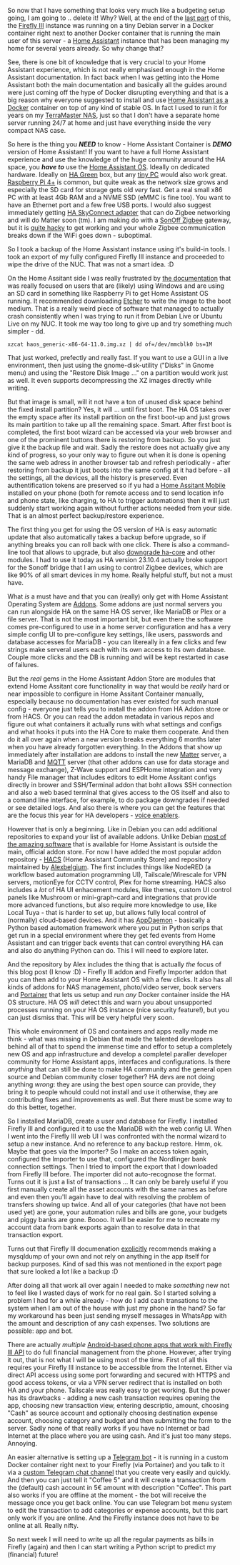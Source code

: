 <!--
.. title: Figuring out finances part 3
.. slug: finance-project-three
.. date: 2023-10-22 17:00:00 UTC
.. tags: Debian-planet,Ubuntu.lv-planet,blog,finances
.. category:
.. link:
.. description:
.. type: text
-->

So now that I have something that looks very much like a budgeting setup going, I am going to .. delete it! Why?
Well, at the end of the [last part](https://aigarius.com/blog/2023/10/15/finance-project-two/) of this,
the [Firefly III](https://www.firefly-iii.org/) instance was running on a tiny Debian server in a
Docker container right next to another Docker container that is running the main user of this server - a
[Home Assistant](https://www.home-assistant.io/) instance that has been managing my home for several
years already. So why change that?

See, there is one bit of knowledge that is very crucial to your Home Assistant experience, which is not really
emphasised enough in the Home Assistant documentation. In fact back when I was getting into the Home Assistant
both the main documentation and basically all the guides around were just coming off the hype of Docker disrupting
everything and that is a big reason why everyone suggested to install and use
[Home Assistant as a Docker](https://www.home-assistant.io/installation/generic-x86-64#install-home-assistant-container)
container on top of any kind of stable OS. In fact I used to run it for years on my [TerraMaster NAS](https://www.terra-master.com/uk/f2-221.html), just so
that I don't have a separate home server running 24/7 at home and just have everything inside the very compact
NAS case.

So here is the thing you ***NEED*** to know - Home Assistant Container is ***DEMO*** version of Home Assistant!
If you want to have a full Home Assistant experience and use the knowledge of the huge community around the HA
space, you ***have to*** use the [Home Assistant OS](https://www.home-assistant.io/installation/generic-x86-64#install-home-assistant-operating-system). Ideally on dedicated hardware. Ideally on [HA Green](https://www.home-assistant.io/green) box, but
any [tiny PC](https://www.csl-computer.com/en/pc-systems/mini-pcs/csl-narrow-box-compact-v5/mini-pc-csl-narrow-box-ultra-hd-compact-v5-windows-11-home.html)
would also work great. [Raspberry Pi 4+](https://www.raspberrypi.com/products/raspberry-pi-5/) is common, but quite weak as the network
size grows and especially the SD card for storage gets old *very* fast. Get a real small x86 PC with at least
4Gb RAM and a NVME SSD (eMMC is fine too). You want to have an Ethernet port and a few free USB ports. I would
also suggest immediately getting [HA SkyConnect adapter](https://www.home-assistant.io/skyconnect) that can do Zigbee networking and will do Matter soon
(tm). I am making do with a [SonOff Zigbee](https://itead.cc/product/sonoff-zbbridge/) gateway,
but it is [quite hacky](https://digiblur.com/2020/07/25/how-to-use-the-sonoff-zigbee-bridge-with-home-assistant-tasmota/) to get working and your whole
Zigbee communication breaks down if the WiFi goes down - suboptimal.

So I took a backup of the Home Assistant instance using it's build-in tools. I took an export of my fully
configured Firefly III instance and proceeded to wipe the drive of the NUC. That was not a smart idea. :D

On the Home Assitant side I was really frustrated by [the documentation](https://www.home-assistant.io/installation/generic-x86-64#write-the-image-to-your-boot-medium) that
was really focused on users that are (likely) using Windows and are using an SD card in
something like Raspberry Pi to get Home Assistant OS running.
It recommended downloading [Etcher](https://www.balena.io/etcher) to write the image to the boot medium. That is a really weird piece of
software that managed to actually crash consistently when I was trying to run it from Debian Live or Ubuntu
Live on my NUC. It took me way too long to give up and try something much simpler - dd.

```xzcat haos_generic-x86-64-11.0.img.xz | dd of=/dev/mmcblk0 bs=1M```

That just worked, prefectly and really fast. If you want to use a GUI in a live environment, then just using
the gnome-disk-utility ("Disks" in Gnome menu) and using the "Restore Disk Image ..." on a partition would
work just as well. It even supports decompressing the XZ images directly while writing.

But that image is small, will it not have a ton of unused disk space behind the fixed install partition? Yes,
it will ... until first boot. The HA OS takes over the empty space after its install partition on the first
boot-up and just grows its main partition to take up all the remaining space. Smart. After first boot is
completed, the first boot wizard can be accessed via your web browser and one of the prominent buttons there
is restoring from backup. So you just give it the backup file and wait. Sadly the restore does not actually give
any kind of progress, so your only way to figure out when it is done is opening the same web adress in another
browser tab and refresh periodically - after restoring from backup it just boots into the same config at it had
before - all the settings, all the devices, all the history is preserved. Even authentification tokens are
preserved so if yu had a [Home Assitant Mobile](https://companion.home-assistant.io/) installed on your phone (both for remote access and to send
location info and phone state, like charging, to HA to trigger automations) then it will just suddenly start
working again without further actions needed from your side. That is an almost perfect backup/restore experience.

The first thing you get for using the OS version of HA is easy automatic update that also automatically takes
a backup before upgrade, so if anything breaks you can roll back with one click. There is also a command-line
tool that allows to upgrade, but also [downgrade ha-core](https://community.home-assistant.io/t/downgrading/414612/2) and other modules. I had to use it today as HA version
23.10.4 actually broke support for the Sonoff bridge that I am using to control Zigbee devices, which are like
90% of all smart devices in my home. Really helpful stuff, but not a must have.

What *is* a must have and that you can (really) only get with Home Assistant Operating System are [Addons](https://www.home-assistant.io/addons/). Some
addons are just normal servers you can run alongside HA on the same HA OS server, like MariaDB or Plex or a
file server. That is not the most important bit, but even there the software comes pre-configured to use in
a home server configuration and has a very simple config UI to pre-configure key settings, like users,
passwords and database accesses for MariaDB - you can litereally in a few clicks and few strings make serveral
users each with its own access to its own database. Couple more clicks and the DB is running and will be kept
restarted in case of failures.

But the *real* gems in the Home Assistant Addon Store are modules that extend Home Assitant core functionality
in way that would be *really* hard or near impossible to configure in Home Assitant Container manually,
especially because no documentation has ever existed for such manual config - everyone just tells you to
install the addon from HA Addon store or from HACS. Or you can read the addon metadata in various repos and
figure out what containers it actually runs with what settings and configs and what hooks it puts into the HA
Core to make them cooperate. And then do it all over again when a new version breaks everything 6 months later
when you have already forgotten everything. In the Addons that show up immediately after installation are
addons to install the new [Matter](https://www.home-assistant.io/blog/2023/02/08/state-of-matter-and-thread/)
server, a MariaDB and [MQTT](https://www.home-assistant.io/integrations/mqtt/) server
(that other addons can use for data storage
and message exchange), Z-Wave support and ESPHome integration and very handy File manager that includes
editors to edit Home Assitant configs directly in brower and SSH/Terminal addon that boht allows SSH
connection and also a
web based terminal that gives access to the OS itself and also to a comand line interface, for example, to
do package downgrades if needed or see detailed logs. And also there is where you can get the features
that are the focus this year for HA developers - [voice enablers](https://www.home-assistant.io/blog/2023/10/12/year-of-the-voice-chapter-4-wakewords/).

However that is only a beginning. Like in Debian you can add additional repositories to expand your list of
available addons. Unlike Debian [most of the amazing software](https://community.home-assistant.io/tag/hassio-repository) that is available for Home Assistant is outside
the main, official addon store. For now I have added the most popular addon repository - [HACS](https://hacs.xyz/) (Home Assistant
Community Store) and repository maintained by [Alexbelgium](https://github.com/alexbelgium/hassio-addons). The first includes things like NodeRED (a workflow
based automation programming UI), Tailscale/Wirescale for VPN servers, motionEye for CCTV control, Plex for
home streaming. HACS also includes a *lot* of HA UI enhacement modules, like themes, custom UI control panels
like Mushroom or mini-graph-card and integrations that provide more advanced functions, but also require
more knowledge to use, like Local Tuya - that is harder to set up, but allows fully local control of (normally)
cloud-based devices. And it has [AppDaemon](https://appdaemon.readthedocs.io/) - basically a Python based automation framework where you put in
Python scrips that get run in a special environment where they get fed events from Home Assistant and can
trigger back events that can control everything HA can and also do anything Python can do. This I will need
to explore later.

And the repository by Alex includes the thing that is actually *the* focus of this blog post (I know :D) -
Firefly III addon and Firefly Importer addon that you can then add to your Home Assistant OS with a few
clicks. It also has all kinds of addons for NAS management, photo/video server, book servers and
[Portainer](https://community.home-assistant.io/t/home-assistant-community-add-on-portainer/68836) that
lets us setup and run *any* Docker container inside the HA OS structure. HA OS *will* detect this and warn you
about unsupported processes running on your HA OS instance (nice security feature!), but you can just dismiss
that. This will be very helpful very soon.

This whole environment of OS and containers and apps really made me think - what was missing in Debian that
made the talented developers behind all of that to spend the immense time and effor to setup a completely
new OS and app infrastructure and develop a completel paraller developer community for Home Assistant apps,
interfaces and configurations. Is there *anything* that can still be done to make HA community and the
general open source and Debian community closer together? HA devs are not doing anything *wrong*: they are
using the best open source can provide, they bring it to people whould could not install and use it otherwise,
they are contributing fixes and improvements as well. But there must be some way to do this better, together.

So I installed MariaDB, create a user and database for Firefly. I installed Firefly III and configured
it to use the MariaDB with the web config UI. When I went into the Firefly III web UI I was confronted with
the normal wizard to setup a new instance. And no reference to any backup restore. Hmm, ok. Maybe that goes
via the Importer? So I make an access token again, configured the Importer to use that, configured the
Nordlinger bank connection settings. Then I tried to import the export that I downloaded from Firefly III
before. The importer did not auto-recognose the format. Turns out it is just a list of transactions ...
It can only be barely useful if you first manually create all the asset accounts with the same names as
before and even then you'll again have to deal with resolving the problem of transfers showing up twice.
And all of your categories (that have not been used yet) are gone, your automation rules and bills are gone,
your budgets and piggy banks are gone. Boooo. It will be easier for me to recreate my account data from
bank exports again than to resolve data in that transaction export.

Turns out that Firefly III documenation [explicitly](https://docs.firefly-iii.org/firefly-iii/advanced-installation/backup/)
recommends making a mysqldump of your own and not rely
on anything in the app itself for backup purposes. Kind of sad this was not mentioned in the export page
that sure looked a lot like a backup :D

After doing all that work all over again I needed to make *something* new not to feel like I wasted days of
work for no real gain. So I started solving a problem I had for a while already - how do I add cash
transations to the system when I am out of the house with just my phone in the hand? So far my workaround has
been just sending myself messages in WhatsApp with the amount and description of any cash expenses. Two
solutions are possible: app and bot.

There are actually *multiple* [Android-based phone apps that work with Firefly III API](https://docs.firefly-iii.org/firefly-iii/more-information/3rdparty/#mobile-applications) to do full
financial management from the phone. However, after trying it out, that is not what I will be using most
of the time. First of all this requires your Firefly III instance to be accessible from the Internet. Either
via direct API access using some port forwarding and secured with HTTPS and good access tokens, or via
a VPN server redirect that is installed on both HA and your phone. Tailscale was really easy to get working.
But the power has its drawbacks - adding a new cash transaction requires opening the app, choosing new
transaction view, entering descriptio, amount, choosing "Cash" as source account and optionally choosing
destination expense account, choosing category and budget and then submitting the form to the server.
Sadly none of that really works if you have no Internet or bad Internet at the place where you are using
cash. And it's just too many steps. Annoying.

An easier alternative is setting up a [Telegram bot](https://github.com/cyxou/firefly-iii-telegram-bot) -
it is running in a custom Docker container right
next to your Firefly (via Portainer) and you talk to it via a [custom Telegram chat channel](https://core.telegram.org/bots/tutorial#obtain-your-bot-token) that you create
very easily and quickly. And then you can just tell it "Coffee 5" and it will create a transaction
from the (default) cash account in 5€ amount with description "Coffee". This part also works if you are
offline at the moment - the bot will receive the message once you get back online. You can use Telegram
bot menu system to edit the transaction to add categories or expense accounts, but this part only work
if you are online. And the Firefly instance does not have to be online at all. Really nifty.

So next week I will need to write up all the regular payments as bills in Firefly (again) and then I can start
writing a Python script to predict my (financial) future!
